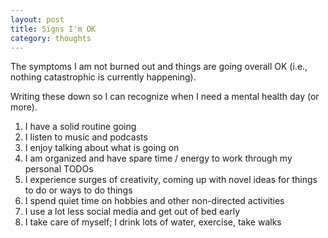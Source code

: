 ```yaml
---
layout: post
title: Signs I'm OK
category: thoughts
---
```


The symptoms I am not burned out and things are going overall OK (i.e., nothing catastrophic is currently happening).

Writing these down so I can recognize when I need a mental health day (or more).

1. I have a solid routine going
2. I listen to music and podcasts
3. I enjoy talking about what is going on
4. I am organized and have spare time / energy to work through my personal TODOs
5. I experience surges of creativity, coming up with novel ideas for things to do or ways to do things
6. I spend quiet time on hobbies and other non-directed activities
7. I use a lot less social media and get out of bed early
8. I take care of myself; I drink lots of water, exercise, take walks